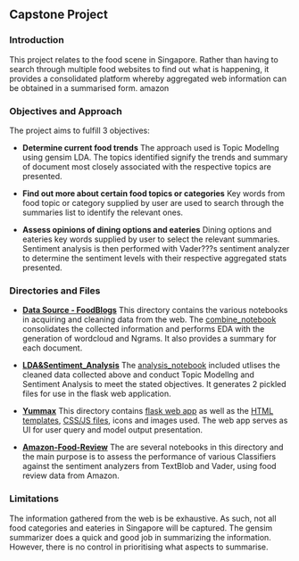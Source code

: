 ## Capstone Project 

### Introduction
This project relates to the food scene in Singapore. Rather than having to search through multiple food websites to find out what is happening, it provides a consolidated platform whereby aggregated web information can be obtained in a summarised form.
amazon
### Objectives and Approach
The project aims to fulfill 3 objectives:

* **Determine current food trends**
The approach used is Topic Modellng using gensim LDA. The topics identified signify the trends and summary of document most closely associated with the respective topics are presented.

* **Find out more about certain food topics or categories**
Key words from food topic or category supplied by user are used to search through the summaries list to identify the relevant ones.

* **Assess opinions of dining options and eateries**
Dining options and eateries key words supplied by user to select the relevant summaries. Sentiment analysis is then performed with Vader???s sentiment analyzer to determine the sentiment levels with their respective aggregated stats presented.

### Directories and Files

* [**Data Source - FoodBlogs**][data_source]
This directory contains the various notebooks in acquiring and cleaning data from the web. The [combine_notebook][combine_data] consolidates the collected information and performs EDA with the generation of wordcloud and Ngrams. It also provides a summary for each document.

* [**LDA&Sentiment_Analysis**][ldasa]
The [analysis_notebook][analysis] included utlises the cleaned data collected above and conduct Topic Modellng and Sentiment Analysis to meet the stated objectives. It generates 2 pickled files for use in the flask web application.

* [**Yummax**][yummax]
This directory contains [flask web app][flask] as well as the [HTML templates][html], [CSS/JS files][cssjs], icons and images used. The web app serves as UI for user query and model output presentation.

* [**Amazon-Food-Review**][amazon]
The are several notebooks in this directory and the main purpose is to assess the performance of various Classifiers against the sentiment analyzers from TextBlob and Vader, using food review data from Amazon. 

### Limitations 
The information gathered from the web is be exhaustive. As such, not all food categories and eateries in Singapore will be captured. The gensim summarizer does a quick and good job in summarizing the information. However, there is no control in prioritising what aspects to summarise. 

[data_source]: ../../../tree/master/Capstone-Project/Data-Source-FoodBlogs
[combine_data]: ../../../tree/master/Capstone-Project/Data-Source-FoodBlogs/FoodBlogs/Combine_allblogs-provide_summary-generate_wordcloud-ngrams.ipynb
[ldasa]: ../../../tree/master/Capstone-Project/LDA&Sentiment_Analysis
[analysis]: ../../../tree/master/Capstone-Project/LDA-Sentiment_Analysis-Foodblogs.ipynb
[yummax]: ../../../tree/master/Capstone-Project/Yummax
[flask]: ../../../tree/master/Capstone-Project/Yummax/Scripts/Yummax.py
[html]: ../../../tree/master/Capstone-Project/Yummax/Scripts/templates
[cssjs]: ../../../tree/master/Capstone-Project/Yummax/Scripts/static
[amazon]: ../../../tree/master/Capstone-Project/Amazon-Food-Review
